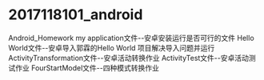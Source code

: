 # 2017118101_android
Android_Homework
my application文件--安卓安装运行是否可行的文件
Hello World文件--安卓导入郭霖的Hello World 项目解决导入问题并运行
ActivityTransformation文件--安卓活动转换作业
ActivityTest文件--安卓活动测试作业
FourStartModel文件--四种模式转换作业
